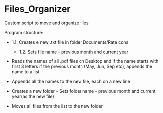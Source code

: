 # Files_Organizer
Custom script to move and organize files

Program structure:
 - 1.1. Creates e new .txt file in folder Documents/Rate cons
	- 1.2. Sets file name - previous month and current year


 - Reads the names of all .pdf files on Desktop and if the name starts with first 3 letters if the previous month
 (May, Jun, Sep etc), appends the name to a list

 - Appends all the names to the new file, each on a new line

 - Creates a new folder - Sets folder name - previous month and current year(as the new file)

 - Moves all files from the list to the new folder
